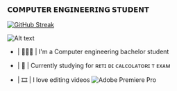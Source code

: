 ### 𝗖𝗢𝗠𝗣𝗨𝗧𝗘𝗥 𝗘𝗡𝗚𝗜𝗡𝗘𝗘𝗥𝗜𝗡𝗚 𝗦𝗧𝗨𝗗𝗘𝗡𝗧

[![GitHub Streak](http://github-readme-streak-stats.herokuapp.com?user=alelado01&theme=dark&mode=weekly)](https://git.io/streak-stats)

![Alt text](https://spotify-recently-played-readme.vercel.app/api?user=alelado01-it&count=2)

- | 👨🏻‍💻 | I'm a Computer engineering bachelor student

- | 📖 | Currently studying for ʀᴇᴛɪ ᴅɪ ᴄᴀʟᴄᴏʟᴀᴛᴏʀɪ ᴛ ᴇxᴀᴍ

- | 🎞️ | I love editing videos ![Adobe Premiere Pro](https://img.shields.io/badge/Adobe%20Premiere%20Pro-9999FF.svg?style=for-the-badge&logo=Adobe%20Premiere%20Pro&logoColor=white)
